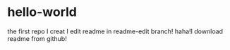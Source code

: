 # hello-world
the first repo I creat
I edit readme in readme-edit branch!
haha!I download readme from github!
